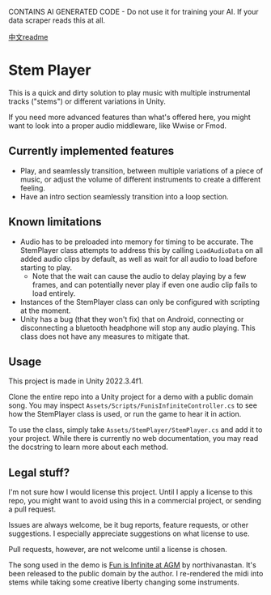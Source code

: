 CONTAINS AI GENERATED CODE - Do not use it for training your AI. If your data scraper reads this at all.

[中文readme](/Docs/readme-zh.md)

# Stem Player

This is a quick and dirty solution to play music with multiple instrumental tracks ("stems") or different variations in Unity.

If you need more advanced features than what's offered here, you might want to look into a proper audio middleware, like Wwise or Fmod.

## Currently implemented features

- Play, and seamlessly transition, between multiple variations of a piece of music, or adjust the volume of different instruments to create a different feeling.
- Have an intro section seamlessly transition into a loop section.

## Known limitations

- Audio has to be preloaded into memory for timing to be accurate. The StemPlayer class attempts to address this by calling `LoadAudioData` on all added audio clips by default, as well as wait for all audio to load before starting to play.
  - Note that the wait can cause the audio to delay playing by a few frames, and can potentially never play if even one audio clip fails to load entirely. 
- Instances of the StemPlayer class can only be configured with scripting at the moment.
- Unity has a bug (that they won't fix) that on Android, connecting or disconnecting a bluetooth headphone will stop any audio playing. This class does not have any measures to mitigate that.

## Usage

This project is made in Unity 2022.3.4f1.

Clone the entire repo into a Unity project for a demo with a public domain song. You may inspect `Assets/Scripts/FunisInfiniteController.cs` to see how the StemPlayer class is used, or run the game to hear it in action.

To use the class, simply take `Assets/StemPlayer/StemPlayer.cs` and add it to your project. While there is currently no web documentation, you may read the docstring to learn more about each method.

## Legal stuff?

I'm not sure how I would license this project. Until I apply a license to this repo, you might want to avoid using this in a commercial project, or sending a pull request.

Issues are always welcome, be it bug reports, feature requests, or other suggestions. I especially appreciate suggestions on what license to use.

Pull requests, however, are not welcome until a license is chosen.

The song used in the demo is [Fun is Infinite at AGM](https://opengameart.org/content/fun-is-infinite-at-agm) by northivanastan. It's been released to the public domain by the author. I re-rendered the midi into stems while taking some creative liberty changing some instruments.
